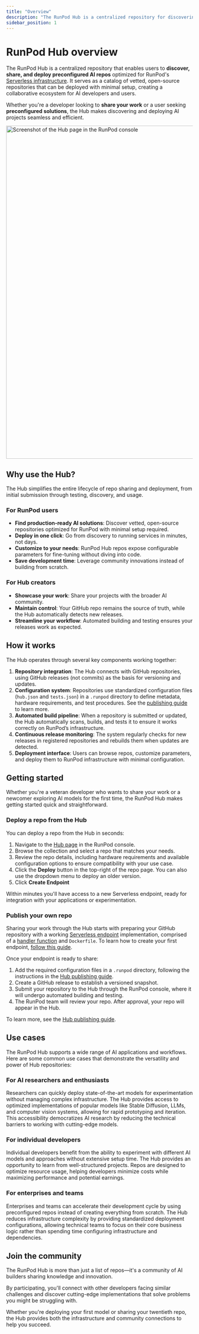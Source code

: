 ```yaml
---
title: "Overview"
description: "The RunPod Hub is a centralized repository for discovering, sharing, and deploying preconfigured AI repos optimized for RunPod's Serverless infrastructure."
sidebar_position: 1
---
```


# RunPod Hub overview

The RunPod Hub is a centralized repository that enables users to **discover, share, and deploy preconfigured AI repos** optimized for RunPod's [Serverless infrastructure](/serverless/overview/). It serves as a catalog of vetted, open-source repositories that can be deployed with minimal setup, creating a collaborative ecosystem for AI developers and users.

Whether you're a developer looking to **share your work** or a user seeking **preconfigured solutions**, the Hub makes discovering and deploying AI projects seamless and efficient.

<img src="/img/docs/hub-homepage.png" width="900" alt="Screenshot of the Hub page in the RunPod console"/>

## Why use the Hub?

The Hub simplifies the entire lifecycle of repo sharing and deployment, from initial submission through testing, discovery, and usage.

### For RunPod users

- **Find production-ready AI solutions**: Discover vetted, open-source repositories optimized for RunPod with minimal setup required.
- **Deploy in one click**: Go from discovery to running services in minutes, not days.
- **Customize to your needs**: RunPod Hub repos expose configurable parameters for fine-tuning without diving into code.
- **Save development time**: Leverage community innovations instead of building from scratch.

### For Hub creators

- **Showcase your work**: Share your projects with the broader AI community.
- **Maintain control**: Your GitHub repo remains the source of truth, while the Hub automatically detects new releases.
- **Streamline your workflow**: Automated building and testing ensures your releases work as expected.

## How it works

The Hub operates through several key components working together:

1. **Repository integration**: The Hub connects with GitHub repositories, using GitHub releases (not commits) as the basis for versioning and updates.
2. **Configuration system**: Repositories use standardized configuration files (`hub.json` and `tests.json`) in a `.runpod` directory to define metadata, hardware requirements, and test procedures. See the [publishing guide](/hub/publishing-guide) to learn more.
3. **Automated build pipeline**: When a repository is submitted or updated, the Hub automatically scans, builds, and tests it to ensure it works correctly on RunPod’s infrastructure.
4. **Continuous release monitoring**: The system regularly checks for new releases in registered repositories and rebuilds them when updates are detected.
5. **Deployment interface**: Users can browse repos, customize parameters, and deploy them to RunPod infrastructure with minimal configuration.

## Getting started

Whether you're a veteran developer who wants to share your work or a newcomer exploring AI models for the first time, the RunPod Hub makes getting started quick and straightforward.

### Deploy a repo from the Hub

You can deploy a repo from the Hub in seconds:

1. Navigate to the [Hub page](https://www.runpod.io/console/hub) in the RunPod console.
2. Browse the collection and select a repo that matches your needs.
3. Review the repo details, including hardware requirements and available configuration options to ensure compatibility with your use case.
4. Click the **Deploy** button in the top-right of the repo page. You can also use the dropdown menu to deploy an older version.
5. Click **Create Endpoint**

Within minutes you'll have access to a new Serverless endpoint, ready for integration with your applications or experimentation.

### Publish your own repo

Sharing your work through the Hub starts with preparing your GitHub repository with a working [Serverless endpoint](/serverless/overview) implementation, comprised of a [handler function](/serverless/handlers/overview) and `Dockerfile`. To learn how to create your first endpoint, [follow this guide](/serverless/get-started).

Once your endpoint is ready to share:

1. Add the required configuration files in a `.runpod` directory, following the instructions in the [Hub publishing guide](/hub/publishing-guide).
2. Create a GitHub release to establish a versioned snapshot.
3. Submit your repository to the Hub through the RunPod console, where it will undergo automated building and testing.
4. The RunPod team will review your repo. After approval, your repo will appear in the Hub.

To learn more, see the [Hub publishing guide](/hub/publishing-guide).

## Use cases

The RunPod Hub supports a wide range of AI applications and workflows. Here are some common use cases that demonstrate the versatility and power of Hub repositories:

### For AI researchers and enthusiasts

Researchers can quickly deploy state-of-the-art models for experimentation without managing complex infrastructure. The Hub provides access to optimized implementations of popular models like Stable Diffusion, LLMs, and computer vision systems, allowing for rapid prototyping and iteration. This accessibility democratizes AI research by reducing the technical barriers to working with cutting-edge models.

### For individual developers

Individual developers benefit from the ability to experiment with different AI models and approaches without extensive setup time. The Hub provides an opportunity to learn from well-structured projects. Repos are designed to optimize resource usage, helping developers minimize costs while maximizing performance and potential earnings.

### For enterprises and teams

Enterprises and teams can accelerate their development cycle by using preconfigured repos instead of creating everything from scratch. The Hub reduces infrastructure complexity by providing standardized deployment configurations, allowing technical teams to focus on their core business logic rather than spending time configuring infrastructure and dependencies.

## Join the community

The RunPod Hub is more than just a list of repos—it's a community of AI builders sharing knowledge and innovation.

By participating, you'll connect with other developers facing similar challenges and discover cutting-edge implementations that solve problems you might be struggling with.

Whether you're deploying your first model or sharing your twentieth repo, the Hub provides both the infrastructure and community connections to help you succeed.
